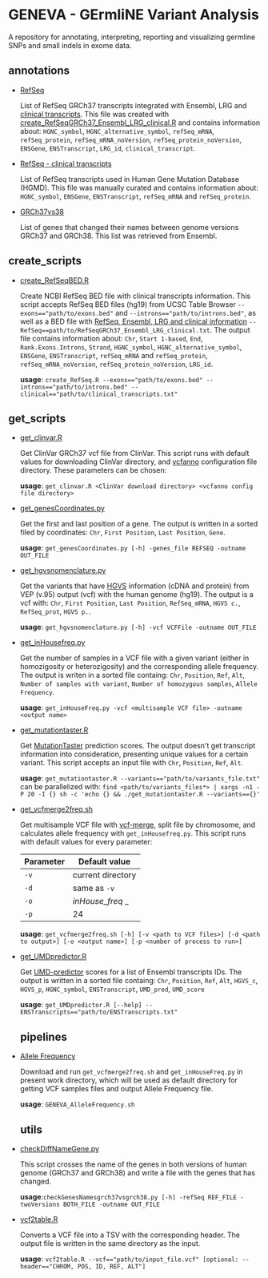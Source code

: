 
# GENEVA - GErmliNE Variant Analysis
A repository for annotating, interpreting, reporting and visualizing germline SNPs and small indels in exome data.

## annotations
* [RefSeq](https://github.com/jpmtavares/GENEVA/blob/master/annotations/RefSeqGRCh37_Ensembl_LRG_clinical.txt)

  List of RefSeq GRCh37 transcripts integrated with Ensembl, LRG and [clinical transcripts](https://github.com/jpmtavares/GENEVA/blob/master/annotations/RefSeq_clinical_transcripts.txt). This file was created with [create_RefSeqGRCh37_Ensembl_LRG_clinical.R](https://github.com/jpmtavares/GENEVA/blob/master/create_scripts/create_RefSeqGRCh37_Ensembl_LRG_clinical.R) and contains information about: `HGNC_symbol`,  `HGNC_alternative_symbol`, `refSeq_mRNA`, `refSeq_protein`, `refSeq_mRNA_noVersion`, `refSeq_protein_noVersion`, `ENSGene`, `ENSTranscript`, `LRG_id`, `clinical_transcript`.
  
* [RefSeq - clinical transcripts](https://github.com/jpmtavares/GENEVA/blob/master/annotations/RefSeq_clinical_transcripts.txt)

  List of RefSeq transcripts used in Human Gene Mutation Database (HGMD). This file was manually curated and contains information about: `HGNC_symbol`,  `ENSGene`, `ENSTranscript`, `refSeq_mRNA` and `refSeq_protein`.
  
* [GRCh37vs38](https://github.com/jpmtavares/GENEVA/blob/master/annotations/grch37vs38.txt)
  
  List of genes that changed their names between genome versions GRCh37 and GRCh38. This list was retrieved from Ensembl. 
  
## create_scripts
* [create_RefSeqBED.R](https://github.com/jpmtavares/GENEVA/blob/master/create_scripts/create_RefSeqBED.R)

  Create NCBI RefSeq BED file with clinical transcripts information. This script accepts RefSeq BED files (hg19) from UCSC Table Browser `--exons=="path/to/exons.bed"` and `--introns=="path/to/introns.bed"`, as well as a BED file with [RefSeq, Ensembl, LRG and clinical information](https://github.com/jpmtavares/GENEVA/blob/master/annotations/RefSeqGRCh37_Ensembl_LRG_clinical.txt) `--RefSeq==path/to/RefSeqGRCh37_Ensembl_LRG_clinical.txt`. The output file contains information about: `Chr`, `Start 1-based`, `End`, `Rank.Exons.Introns`, `Strand`, `HGNC_symbol`, `HGNC_alternative_symbol`,  `ENSGene`, `ENSTranscript`, `refSeq_mRNA` and `refSeq_protein`, `refSeq_mRNA_noVersion`, `refSeq_protein_noVersion`, `LRG_id`.
  
  **usage**: `create_RefSeq.R --exons=="path/to/exons.bed" --introns=="path/to/introns.bed" --clinical=="path/to/clinical_transcripts.txt"`
 
## get_scripts
* [get_clinvar.R](https://github.com/jpmtavares/GENEVA/blob/master/get_scripts/get_clinvar.R)

  Get ClinVar GRCh37 vcf file from ClinVar. This script runs with default values for downloading ClinVar directory, and [vcfanno](https://github.com/brentp/vcfanno) configuration file directory. These parameters can be chosen:
  
  **usage**: `get_clinvar.R <ClinVar download directory> <vcfanno config file directory>`
  
 * [get_genesCoordinates.py](https://github.com/jpmtavares/GENEVA/blob/master/get_scripts/get_genesCoordinates.py) 

    Get the first and last position of a gene. The output is written in a sorted filed by coordinates: `Chr`, `First Position`, `Last Position`, `Gene`. 
    
    **usage**: `get_genesCoordinates.py [-h] -genes_file REFSEQ -outname OUT_FILE`

* [get_hgvsnomenclature.py](https://github.com/jpmtavares/GENEVA/blob/master/get_scripts/get_hgvsnomenclature.py)  

    Get the variants that have [HGVS](http://www.hgvs.org/) information (cDNA and protein) from VEP (v.95) output (vcf) with the human genome (hg19). The output is a vcf with: `Chr`, `First Position`, `Last Position`, `RefSeq_mRNA`, `HGVS c.`, `RefSeq_prot`, `HGVS p.`. 
    
    **usage**: `get_hgvsnomenclature.py [-h] -vcf VCFFile -outname OUT_FILE`

* [get_inHousefreq.py](https://github.com/jpmtavares/GENEVA/blob/master/get_scripts/get_inHouseFreq.py)

  Get the number of samples in a VCF file with a given variant (either in homozigosity or heterozigosity) and the corresponding allele frequency. The output is writen in a sorted file containg: `Chr`, `Position`, `Ref`, `Alt`, `Number of samples with variant`, `Number of homozygous samples`, `Allele Frequency`.
  
  **usage**: `get_inHouseFreq.py -vcf <multisample VCF file> -outname <output name>`
  
* [get_mutationtaster.R](https://github.com/jpmtavares/GENEVA/blob/master/get_scripts/get_mutationtaster.R)

  Get [MutationTaster](http://www.mutationtaster.org/) prediction scores. The output doesn't get transcript information into consideration, presenting unique values for a certain variant. This script accepts an input file with `Chr`, `Position`, `Ref`, `Alt`.
  
  **usage**: `get_mutationtaster.R --variants=="path/to/variants_file.txt"`
              can be parallelized with: `find <path/to/variants_files*> | xargs -n1 -P 20 -I {} sh -c 'echo {} && ./get_mutationtaster.R --variants=={}'`

* [get_vcfmerge2freq.sh](https://github.com/jpmtavares/GENEVA/blob/master/get_scripts/get_vcfmerge2freq.sh)

  Get multisample VCF file with [vcf-merge](http://vcftools.sourceforge.net/perl_module.html#vcf-merge), split file by chromosome, and calculates allele frequency with `get_inHousefreq.py`. This script runs with default values for every parameter:
  
    Parameter | Default value
    --- | ---
    `-v` | current directory
    `-d` | same as `-v`
    `-o` | _inHouse_freq_ _
    `-p` | 24

  
  **usage**: `get_vcfmerge2freq.sh [-h] [-v <path to VCF files>] [-d <path to output>] [-o <output name>] [-p <number of process to run>]`
  
* [get_UMDpredictor.R](https://github.com/jpmtavares/GENEVA/blob/master/get_scripts/get_UMDpredictor.R)

  Get [UMD-predictor](http://umd-predictor.eu/) scores for a list of Ensembl transcripts IDs. The output is written in a sorted file containg: `Chr`, `Position`, `Ref`, `Alt`, `HGVS_c`, `HGVS_p`, `HGNC_symbol`, `ENSTranscript`, `UMD_pred`, `UMD_score`

  **usage**: `get_UMDpredictor.R [--help] --ENSTranscripts=="path/to/ENSTranscripts.txt"`
  
  ## pipelines
* [Allele Frequency](https://github.com/jpmtavares/GENEVA/blob/master/pipelines/GENEVA_AlleleFrequency.sh)

  Download and run `get_vcfmerge2freq.sh` and `get_inHouseFreq.py` in present work directory, which will be used as default directory for getting VCF samples files and output Allele Frequency file.
  
  **usage**: `GENEVA_AlleleFrequency.sh`
  
  ## utils
* [checkDiffNameGene.py](https://github.com/jpmtavares/GENEVA/blob/master/utils/checkDiffNameGene.py) 

  This script crosses the name of the genes in both versions of human genome (GRCh37 and GRCh38) and write a file with the genes that has changed.
  
  **usage**:`checkGenesNamesgrch37vsgrch38.py [-h] -refSeq REF_FILE -twoVersions BOTH_FILE -outname OUT_FILE`

* [vcf2table.R](https://github.com/jpmtavares/GENEVA/blob/master/utils/vcf2table.R)

  Converts a VCF file into a TSV with the corresponding header. The output file is written in the same directory as the input.
  
  **usage**: `vcf2table.R --vcf=="path/to/input_file.vcf" [optional: --header=="CHROM, POS, ID, REF, ALT"]`
